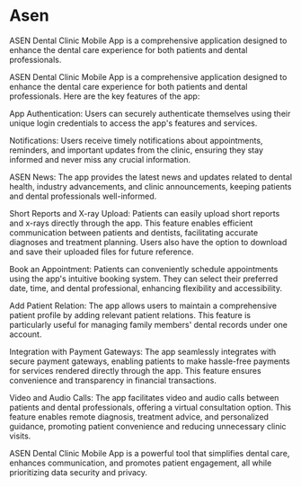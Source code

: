 # Asen
ASEN Dental Clinic Mobile App is a comprehensive application designed to enhance the dental care experience for both patients and dental professionals. 

ASEN Dental Clinic Mobile App is a comprehensive application designed to enhance the dental care experience for both patients and dental professionals. Here are the key features of the app:

App Authentication: Users can securely authenticate themselves using their unique login credentials to access the app's features and services.

Notifications: Users receive timely notifications about appointments, reminders, and important updates from the clinic, ensuring they stay informed and never miss any crucial information.

ASEN News: The app provides the latest news and updates related to dental health, industry advancements, and clinic announcements, keeping patients and dental professionals well-informed.

Short Reports and X-ray Upload: Patients can easily upload short reports and x-rays directly through the app. This feature enables efficient communication between patients and dentists, facilitating accurate diagnoses and treatment planning. Users also have the option to download and save their uploaded files for future reference.

Book an Appointment: Patients can conveniently schedule appointments using the app's intuitive booking system. They can select their preferred date, time, and dental professional, enhancing flexibility and accessibility.

Add Patient Relation: The app allows users to maintain a comprehensive patient profile by adding relevant patient relations. This feature is particularly useful for managing family members' dental records under one account.

Integration with Payment Gateways: The app seamlessly integrates with secure payment gateways, enabling patients to make hassle-free payments for services rendered directly through the app. This feature ensures convenience and transparency in financial transactions.

Video and Audio Calls: The app facilitates video and audio calls between patients and dental professionals, offering a virtual consultation option. This feature enables remote diagnosis, treatment advice, and personalized guidance, promoting patient convenience and reducing unnecessary clinic visits.

ASEN Dental Clinic Mobile App is a powerful tool that simplifies dental care, enhances communication, and promotes patient engagement, all while prioritizing data security and privacy.
